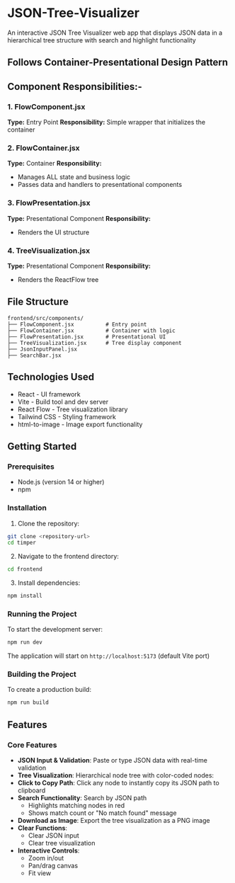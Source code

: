 # JSON-Tree-Visualizer
An interactive JSON Tree Visualizer web app that displays JSON data in a hierarchical tree structure with search and highlight functionality

## Follows Container-Presentational Design Pattern

## Component Responsibilities:-

### 1. FlowComponent.jsx
**Type:** Entry Point
**Responsibility:** Simple wrapper that initializes the container

### 2. FlowContainer.jsx
**Type:** Container
**Responsibility:**
- Manages ALL state and business logic
- Passes data and handlers to presentational components

### 3. FlowPresentation.jsx
**Type:** Presentational Component
**Responsibility:**
- Renders the UI structure


### 4. TreeVisualization.jsx
**Type:** Presentational Component
**Responsibility:**
- Renders the ReactFlow tree


## File Structure

```
frontend/src/components/
├── FlowComponent.jsx          # Entry point
├── FlowContainer.jsx          # Container with logic
├── FlowPresentation.jsx       # Presentational UI 
├── TreeVisualization.jsx      # Tree display component
├── JsonInputPanel.jsx      
├── SearchBar.jsx             
```
## Technologies Used

- React - UI framework
- Vite - Build tool and dev server
- React Flow - Tree visualization library
- Tailwind CSS - Styling framework
- html-to-image - Image export functionality

## Getting Started

### Prerequisites
- Node.js (version 14 or higher)
- npm 

### Installation

1. Clone the repository:
```bash
git clone <repository-url>
cd timper
```

2. Navigate to the frontend directory:
```bash
cd frontend
```

3. Install dependencies:
```bash
npm install
```

### Running the Project

To start the development server:
```bash
npm run dev
```

The application will start on `http://localhost:5173` (default Vite port)

### Building the Project

To create a production build:
```bash
npm run build
```
## Features

### Core Features
- **JSON Input & Validation**: Paste or type JSON data with real-time validation
- **Tree Visualization**: Hierarchical node tree with color-coded nodes:
- **Click to Copy Path**: Click any node to instantly copy its JSON path to clipboard
- **Search Functionality**: Search by JSON path
  - Highlights matching nodes in red
  - Shows match count or "No match found" message
- **Download as Image**: Export the tree visualization as a PNG image
- **Clear Functions**:
  - Clear JSON input
  - Clear tree visualization
- **Interactive Controls**:
  - Zoom in/out
  - Pan/drag canvas
  - Fit view

